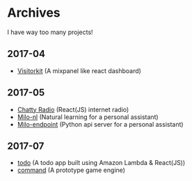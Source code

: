 # Archives
I have way too many projects!

## 2017-04
- [Visitorkit](2017-04/visitorkit/source) (A mixpanel like react dashboard)

## 2017-05
- [Chatty Radio](2017-05/chattyradio/source) (React(JS) internet radio)
- [Milo-nl](2017-05/milo-nl/source)  (Natural learning for a personal assistant)
- [Milo-endpoint](2017-05/milo-endpoints/source)  (Python api server for a personal assistant)

## 2017-07
- [todo](2017-07/todo/source) (A todo app built using Amazon Lambda & React(JS))
- [command](2017-07/command/source) (A prototype game engine)
